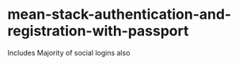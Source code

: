 # mean-stack-authentication-and-registration-with-passport

Includes Majority of social logins also
